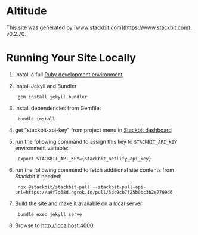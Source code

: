 # Altitude

This site was generated by [www.stackbit.com](https://www.stackbit.com), v0.2.70.

# Running Your Site Locally

1. Install a full [Ruby development environment](https://jekyllrb.com/docs/installation/)

1. Install Jekyll and Bundler

        gem install jekyll bundler

1. Install dependencies from Gemfile:

        bundle install

1. get "stackbit-api-key" from project menu in [Stackbit dashboard](https://app.stackbit.com/dashboard)

1. run the following command to assign this key to `STACKBIT_API_KEY` environment variable:

        export STACKBIT_API_KEY={stackbit_netlify_api_key}

1. run the following command to fetch additional site contents from Stackbit if needed:

        npx @stackbit/stackbit-pull --stackbit-pull-api-url=https://a9f7d68d.ngrok.io/pull/5dc9cb7f25b0bc3b2e7709d6

1. Build the site and make it available on a local server

        bundle exec jekyll serve

1. Browse to [http://localhost:4000](http://localhost:4000)
